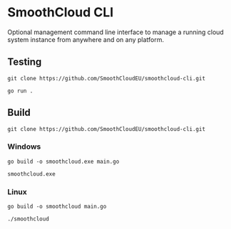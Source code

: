 # SmoothCloud CLI

Optional management command line interface to manage a running cloud system instance from anywhere and on any platform.

## Testing

```
git clone https://github.com/SmoothCloudEU/smoothcloud-cli.git
```

```
go run .
```

## Build

```
git clone https://github.com/SmoothCloudEU/smoothcloud-cli.git
```

### Windows

```
go build -o smoothcloud.exe main.go
```

```
smoothcloud.exe
```

### Linux

```
go build -o smoothcloud main.go
```

```
./smoothcloud
```
